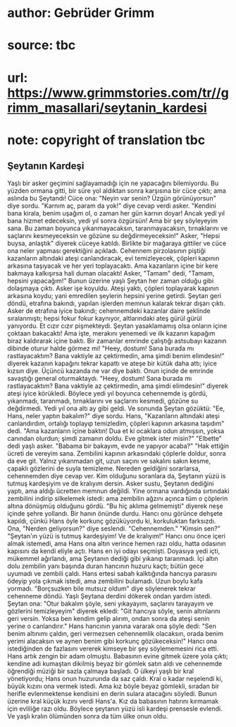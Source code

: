 # author: Gebrüder Grimm
# source: tbc
# url: https://www.grimmstories.com/tr//grimm_masallari/seytanin_kardesi
# note: copyright of translation tbc

## Şeytanın Kardeşi 

Yaşlı bir asker geçimini sağlayamadığı için ne yapacağını bilemiyordu.
Bu yüzden ormana gitti, bir süre yol aldıktan sonra karşısına bir cüce
çıktı; ama aslında bu Şeytandı! Cüce ona: "Neyin var senin? Üzgün
görünüyorsun" diye sordu.
"Karnım aç, param da yok!" diye cevap verdi asker.
"Kendini bana kirala, benim uşağım ol, o zaman her gün karnın doyar!
Ancak yedi yıl bana hizmet edeceksin, yedi yıl sonra özgürsün! Ama bir
şey söyleyeyim sana. Bu zaman boyunca yıkanmayacaksın, taranmayacaksın,
tırnaklarını ve saçlarını kesmeyeceksin ve gözüne su
değdirmeyeceksin!"
Asker, "Hepsi buysa, anlaştık" diyerek cüceye katıldı.
Birlikte bir mağaraya gittiler ve cüce ona neler yapması gerektiğini
açıkladı. Cehennem pirzolasının piştiği kazanların altındaki ateşi
canlandıracak, evi temizleyecek, çöpleri kapının arkasına taşıyacak ve
her yeri toplayacaktı. Ama kazanların içine bir kere bakmaya kalkışırsa
hali duman olacaktı!
Asker, "Tamam" dedi, "Tamam, hepsini yapacağım!"
Bunun üzerine yaşlı Şeytan her zaman olduğu gibi dolaşmaya çıktı.
Asker işe koyuldu. Ateşi yaktı, çöpleri toplayarak kapının arkasına
koydu; yani emredilen şeylerin hepsini yerine getirdi.
Şeytan geri döndü, etrafına bakındı, yapılan işlerden memnun kalarak
tekrar dışarı çıktı.
Asker de etrafına iyice bakındı; cehennemdeki kazanlar daire şeklinde
sıralanmıştı; hepsi fokur fokur kaynıyor, altlarındaki ateş gürül gürül
yanıyordu. Et cızır cızır pişmekteydi.
Şeytan yasaklamamış olsa onların içine çoktaan bakacaktı! Ama işte,
merakını yenemedi ve ilk kazanın kapağım biraz kaldırarak içine baktı.
Bir zamanlar emrinde çalıştığı astsubayı kazanın dibinde oturur halde
görmez mi!
"Heey, dostum! Sana burada mı rastlayacaktım? Bana vaktiyle az
çektirmedin, ama şimdi benim elimdesin!" diyerek kazanın kapağını
tekrar kapattı ve ateşe bir kütük daha attı; iyice kızsın diye.
Üçüncü kazanda ne var diye baktı. Onun içinde de emrinde savaştığı
general oturmaktaydı.
"Heey, dostum! Sana burada mı rastlayacaktım? Bana vaktiyle az
çektirmedin, ama şimdi elimdesin!" diyerek ateşi iyice körükledi.
Böylece yedi yıl boyunca cehennemde iş gördü, yıkanmadı, taranmadı,
tırnaklarını ve saçlarını kesmedi, gözüne su değdirmedi.
Yedi yıl ona altı ay gibi geldi.
Ve sonunda Şeytan gözüktü:
"Ee, Hans, neler yaptın bakalım?" diye sordu.
Hans, "Kazanların altındaki ateşi canlandırdım, ortalığı toplayıp
temizledim, çöpleri kapının arkasına taşıdım" dedi.
"Ama kazanların içine baktın! Dua et ki ocaklara odun atmışsın, yoksa
canından olurdun; şimdi zamanın doldu. Eve gitmek ister misin?"
"Elbette" dedi yaşlı asker. "Babama bir bakayım, evde ne yapıyor
acaba?"
"Hak ettiğin ücreti de vereyim sana. Zembilini kapının arkasındaki
çöplerle doldur, sonra da eve git. Yalnız yıkanmadan git, uzun saçını ve
sakalını sakın kesme, çapaklı gözlerini de suyla temizleme. Nereden
geldiğini sorarlarsa, cehennemden diye cevap ver. Kim olduğunu soranlara
da, Şeytanın yüzü is tutmuş kardeşiyim ve de kralıyım dersin. Asker
sustu, Şeytanın dediğini yaptı, ama aldığı ücretten memnun değildi.
Yine ormana vardığında sırtındaki zembilini indirip silkelemek istedi:
ama zembilin ağzını açınca tüm o çöplerin altına dönüşmüş olduğunu
gördü.
"Bu hiç aklıma gelmemişti" diyerek neşe içinde şehre yollandı.
Bir hanın önünde durdu. Hancı onu görünce dehşete kapıldı, çünkü Hans
öyle korkunç gözüküyordu ki, korkuluktan farksızdı.
Ona, "Nerden geliyorsun?" diye seslendi.
"Cehennemden."
"Kimsin sen?"
"Şeytan'ın yüzü is tutmuş kardeşiyim! Ve de kralıyım!"
Hancı onu önce içeri almak istemedi, ama Hans ona altın verince hemen
razı oldu, hatta odasının kapısını da kendi eliyle açtı.
Hans en iyi odayı seçmişti. Doyasıya yedi içti, mükemmel ağırlandı, ama
Şeytanın dediği gibi yıkanıp taranmadı.
İçi altın dolu zembilin yanı başında duran hancının huzuru kaçtı; bütün
gece uyumadı ve zembili çaldı.
Hans ertesi sabah kalktığında hancıya parasını ödeyip yola çıkmak
istedi, ama zembilini bulamadı.
Uzun boylu kafa yormadı. "Borçsuzken bile mutsuz oldum" diye
söylenerek tekrar cehenneme döndü. Yaşlı Şeytana derdini dökerek ondan
yardım istedi. Şeytan ona:
"Otur bakalım şöyle, seni yıkayayım, saçlarını tarayayım ve gözlerini
temizleyeyim" diyerek ekledi: "Git hancıya söyle, senin altınlarını
geri versin. Yoksa ben kendim gelip alırım, ondan sonra da ateşi senin
yerine o canlandırır."
Hans hancının yanına vararak ona şöyle dedi:
"Sen benim altınımı çaldın, geri vermezsen cehennemlik olacaksın, orada
benim yerimi alacaksın ve aynen benim gibi korkunç gözükeceksin!"
Hancı ona istediğinden de fazlasını vererek kimseye bir şey
söylememesini rica etti.
Hans artık zengin bir adam olmuştu.
Babasının evine gitmek üzere yola çıktı; kendine adi kumaştan dikilmiş
beyaz bir gömlek satın aldı ve cehennemde öğrendiği müziği bir sazla
çalmaya başladı.
O ülkeyi yaşlı bir kral yönetiyordu; Hans onun huzurunda da saz çaldı.
Kral o kadar neşelendi ki, büyük kızını ona vermek istedi. Ama kız böyle
beyaz gömlekli, sıradan bir herifle evlenmektense kendisini en derin
sulara atacağını söyledi.
Bunun üzerine kral küçük kızını verdi Hans'a. Kız da babasının hatırını
kırmamak için evliliğe razı oldu.
Böylece şeytanın yüzü isli kardeşi prensesle evlendi. Ve yaşlı kralın
ölümünden sonra da tüm ülke onun oldu.
